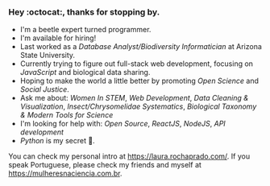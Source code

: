 ### Hey :octocat:, thanks for stopping by.
<!--
**arbolitoloco/arbolitoloco** is a ✨ _special_ ✨ repository because its `README.md` (this file) appears on your GitHub profile.

Here are some ideas to get you started:

- 🔭 I’m currently working on ...
- 🌱 I’m currently learning ...
- 👯 I’m looking to collaborate on ...
- 🤔 I’m looking for help with ...
- 💬 Ask me about ...
- 📫 How to reach me: ...
- 😄 Pronouns: ...
- ⚡ Fun fact: ...
-->
- I'm a beetle expert turned programmer.
- I'm available for hiring!
- Last worked as a *Database Analyst/Biodiversity Informatician* at Arizona State University.
- Currently trying to figure out full-stack web development, focusing on *JavaScript* and biological data sharing.
- Hoping to make the world a little better by promoting *Open Science* and *Social Justice*.
- Ask me about: *Women In STEM*, *Web Development*, *Data Cleaning & Visualization*, *Insect/Chrysomelidae Systematics*, *Biological Taxonomy & Modern Tools for Science*
- I'm looking for help with: *Open Source*, *ReactJS*, *NodeJS*, *API development*
- *Python* is my secret :sparkling_heart:.

You can check my personal intro at https://laura.rochaprado.com/.
If you speak Portuguese, please check my friends and myself at https://mulheresnaciencia.com.br.
